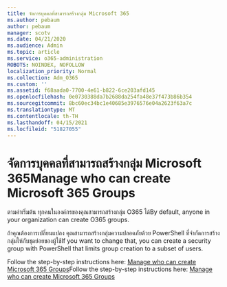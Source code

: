 ```yaml
---
title: จัดการบุคคลที่สามารถสร้างกลุ่ม Microsoft 365
ms.author: pebaum
author: pebaum
manager: scotv
ms.date: 04/21/2020
ms.audience: Admin
ms.topic: article
ms.service: o365-administration
ROBOTS: NOINDEX, NOFOLLOW
localization_priority: Normal
ms.collection: Adm_O365
ms.custom: ''
ms.assetid: f68aada0-7700-4e61-b822-6ce203afd145
ms.openlocfilehash: 0e0730388da7b2688da254fa48e37f473b86b354
ms.sourcegitcommit: 8bc60ec34bc1e40685e3976576e04a2623f63a7c
ms.translationtype: MT
ms.contentlocale: th-TH
ms.lasthandoff: 04/15/2021
ms.locfileid: "51827055"
---
```

# <a name="manage-who-can-create-microsoft-365-groups"></a><span data-ttu-id="bcd67-102">จัดการบุคคลที่สามารถสร้างกลุ่ม Microsoft 365</span><span class="sxs-lookup"><span data-stu-id="bcd67-102">Manage who can create Microsoft 365 Groups</span></span>

<span data-ttu-id="bcd67-103">ตามค่าเริ่มต้น ทุกคนในองค์กรของคุณสามารถสร้างกลุ่ม O365 ได้</span><span class="sxs-lookup"><span data-stu-id="bcd67-103">By default, anyone in your organization can create O365 groups.</span></span>
  
<span data-ttu-id="bcd67-104">ถ้าคุณต้องการเปลี่ยนแปลง คุณสามารถสร้างกลุ่มความปลอดภัยด้วย PowerShell ที่จํากัดการสร้างกลุ่มให้กับชุดย่อยของผู้ใช้</span><span class="sxs-lookup"><span data-stu-id="bcd67-104">If you want to change that, you can create a security group with PowerShell that limits group creation to a subset of users.</span></span>
  
<span data-ttu-id="bcd67-105">Follow the step-by-step instructions here: [Manage who can create Microsoft 365 Groups](https://docs.microsoft.com/microsoft-365/admin/create-groups/manage-creation-of-groups)</span><span class="sxs-lookup"><span data-stu-id="bcd67-105">Follow the step-by-step instructions here: [Manage who can create Microsoft 365 Groups](https://docs.microsoft.com/microsoft-365/admin/create-groups/manage-creation-of-groups)</span></span>
  


